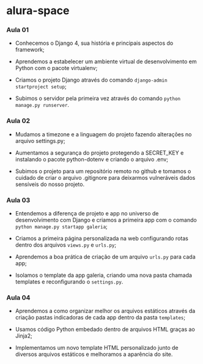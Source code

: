 # alura-space

### Aula 01 

- Conhecemos o Django 4, sua história e principais aspectos do framework;

- Aprendemos a estabelecer um ambiente virtual de desenvolvimento em Python com o pacote virtualenv;

- Criamos o projeto Django através do comando `django-admin startproject setup`;

- Subimos o servidor pela primeira vez através do comando `python manage.py runserver`.

### Aula 02 

- Mudamos a timezone e a linguagem do projeto fazendo alterações no arquivo settings.py;

- Aumentamos a segurança do projeto protegendo a SECRET_KEY e instalando o pacote python-dotenv e criando o arquivo .env;

- Subimos o projeto para um repositório remoto no github e tomamos o cuidado de criar o arquivo .gitignore para deixarmos vulneráveis dados sensíveis do nosso projeto.

### Aula 03

- Entendemos a diferença de projeto e app no universo de desenvolvimento com Django e criamos a primeira app com o comando `python manage.py startapp galeria`;

- Criamos a primeira página personalizada na web configurando rotas dentro dos arquivos `views.py` e `urls.py`;

- Aprendemos a boa prática de criação de um arquivo `urls.py` para cada app;

- Isolamos o template da app galeria, criando uma nova pasta chamada templates e reconfigurando o `settings.py`.

### Aula 04 

- Aprendemos a como organizar melhor os arquivos estáticos através da criação pastas indicadoras de cada app dentro da pasta `templates`;

- Usamos código Python embedado dentro de arquivos HTML graças ao Jinja2;

- Implementamos um novo template HTML personalizado junto de diversos arquivos estáticos e melhoramos a aparência do site.

